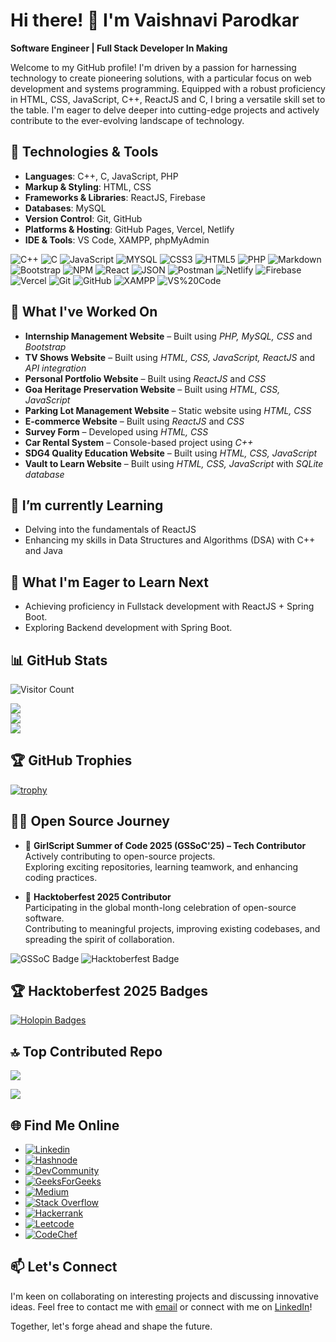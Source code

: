 # Hi there! 👋 I'm Vaishnavi Parodkar

**Software Engineer | Full Stack Developer In Making**

Welcome to my GitHub profile! I'm driven by a passion for harnessing technology to create pioneering solutions, with a particular focus on web development and systems programming. Equipped with a robust proficiency in HTML, CSS, JavaScript, C++, ReactJS and C, I bring a versatile skill set to the table. I'm eager to delve deeper into cutting-edge projects and actively contribute to the ever-evolving landscape of technology.

## 🔧 Technologies & Tools

- **Languages**: C++, C, JavaScript, PHP
- **Markup & Styling**: HTML, CSS
- **Frameworks & Libraries**: ReactJS, Firebase
- **Databases**: MySQL
- **Version Control**: Git, GitHub
- **Platforms & Hosting**: GitHub Pages, Vercel, Netlify
- **IDE & Tools**: VS Code, XAMPP, phpMyAdmin

  
![C++](https://img.shields.io/badge/C++-00599C?style=for-the-badge&logo=c%2B%2B&logoColor=white) ![C](https://img.shields.io/badge/C-00599C?style=for-the-badge&logo=c&logoColor=white) ![JavaScript](https://img.shields.io/badge/javascript-%23323330.svg?style=for-the-badge&logo=javascript&logoColor=%23F7DF1E) ![MYSQL](https://img.shields.io/badge/MySQL-00618A?style=for-the-badge&logo=mysql&logoColor=white) ![CSS3](https://img.shields.io/badge/css3-%231572B6.svg?style=for-the-badge&logo=css3&logoColor=white) ![HTML5](https://img.shields.io/badge/html5-%23E34F26.svg?style=for-the-badge&logo=html5&logoColor=white) ![PHP](https://img.shields.io/badge/PHP-777BB4?style=for-the-badge&logo=php&logoColor=white) ![Markdown](https://img.shields.io/badge/markdown-%23000000.svg?style=for-the-badge&logo=markdown&logoColor=white) ![Bootstrap](https://img.shields.io/badge/bootstrap-%238511FA.svg?style=for-the-badge&logo=bootstrap&logoColor=white) ![NPM](https://img.shields.io/badge/NPM-%23CB3837.svg?style=for-the-badge&logo=npm&logoColor=white) ![React](https://img.shields.io/badge/react-%2320232a.svg?style=for-the-badge&logo=react&logoColor=%2361DAFB) ![JSON](https://img.shields.io/badge/JSON-black?style=for-the-badge&logo=https%3A%2F%2Fraw.githubusercontent.com%2Fsimple-icons%2Fsimple-icons%2Fdevelop%2Ficons%2Fjson.svg&logoColor=white) ![Postman](https://img.shields.io/badge/Postman-FF6C37?style=for-the-badge&logo=postman&logoColor=white) ![Netlify](https://img.shields.io/badge/Netlify-000000?style=for-the-badge&logo=netlify&logoColor=white) ![Firebase](https://img.shields.io/badge/Firebase-FFCA28?style=for-the-badge&logo=firebase&logoColor=black) ![Vercel](https://img.shields.io/badge/Vercel-000000?style=for-the-badge&logo=vercel&logoColor=white) ![Git](https://img.shields.io/badge/Git-F05032?style=for-the-badge&logo=git&logoColor=white) ![GitHub](https://img.shields.io/badge/GitHub-181717?style=for-the-badge&logo=github&logoColor=white) ![XAMPP](https://img.shields.io/badge/XAMPP-FF6600?style=for-the-badge&logo=xampp&logoColor=white) ![VS%20Code](https://img.shields.io/badge/VS%20Code-007ACC?style=for-the-badge&logo=visualstudiocode&logoColor=white)


## 🚀 What I've Worked On

- **Internship Management Website** – Built using *PHP, MySQL, CSS* and *Bootstrap*  
- **TV Shows Website** – Built using *HTML, CSS, JavaScript, ReactJS* and *API integration*  
- **Personal Portfolio Website** – Built using *ReactJS* and *CSS*  
- **Goa Heritage Preservation Website** – Built using *HTML, CSS, JavaScript*  
- **Parking Lot Management Website** – Static website using *HTML, CSS*  
- **E-commerce Website** – Built using *ReactJS* and *CSS*  
- **Survey Form** – Developed using *HTML, CSS*  
- **Car Rental System** – Console-based project using *C++*  
- **SDG4 Quality Education Website** – Built using *HTML, CSS, JavaScript*  
- **Vault to Learn Website** – Built using *HTML, CSS, JavaScript* with *SQLite database*  


## 🌱 I’m currently Learning

- Delving into the fundamentals of ReactJS
- Enhancing my skills in Data Structures and Algorithms (DSA) with C++ and Java
 
## 🌱 What I'm Eager to Learn Next

- Achieving proficiency in Fullstack development with ReactJS + Spring Boot.
- Exploring Backend development with Spring Boot.

## 📊 GitHub Stats

![Visitor Count](https://komarev.com/ghpvc/?username=vaishnavi-parodkar&color=blue)

![](https://github-readme-stats.vercel.app/api?username=vaishnavi-parodkar&theme=default&hide_border=false&include_all_commits=true&count_private=true)<br/>
![](https://github-readme-streak-stats.herokuapp.com/?user=vaishnavi-parodkar&theme=default&hide_border=false)<br/>
![](https://github-readme-stats.vercel.app/api/top-langs/?username=vaishnavi-parodkar&theme=default&hide_border=false&layout=compact)

## 🏆 GitHub Trophies

[![trophy](https://github-profile-trophy.vercel.app/?username=vaishnavi-parodkar&theme=default&rank=SECRET,SSS,SS,S,AAA,AA,A,B,C)](https://github.com/ryo-ma/github-profile-trophy)

## 👩‍💻 Open Source Journey  

- 🌟 **GirlScript Summer of Code 2025 (GSSoC'25) – Tech Contributor**  
  Actively contributing to open-source projects.  
  Exploring exciting repositories, learning teamwork, and enhancing coding practices.  

- 🌸 **Hacktoberfest 2025 Contributor**  
  Participating in the global month-long celebration of open-source software.  
  Contributing to meaningful projects, improving existing codebases, and spreading the spirit of collaboration.  

![GSSoC Badge](https://img.shields.io/badge/GSSoC'25-Tech%20Contributor-ff69b4?style=for-the-badge&logo=github)
![Hacktoberfest Badge](https://img.shields.io/badge/Hacktoberfest-2025-blueviolet?style=for-the-badge&logo=github)

## 🏆 Hacktoberfest 2025 Badges 
[![Holopin Badges](https://holopin.me/vaishnaviparodkar)](https://holopin.io/@vaishnaviparodkar)

## 🔝 Top Contributed Repo

![](https://github-contributor-stats.vercel.app/api?username=vaishnavi-parodkar&limit=5&theme=default&combine_all_yearly_contributions=true)

[![](https://visitcount.itsvg.in/api?id=vaishnavi-parodkar&icon=0&color=0)](https://visitcount.itsvg.in)

## 🌐 Find Me Online
- [![Linkedin](https://img.shields.io/badge/LinkedIn-0077B5?style=for-the-badge&logo=linkedin&logoColor=white)](https://in.linkedin.com/in/vaishnavi-parodkar-4a1b8b28a)
- [![Hashnode](https://img.shields.io/badge/Hashnode-2962FF?style=for-the-badge&logo=hashnode&logoColor=white)](https://hashnode.com/@vaishnaviparodkar)
- [![DevCommunity](https://img.shields.io/badge/dev.to-0A0A0A?style=for-the-badge&logo=devdotto&logoColor=white)](https://dev.to/vaishnavi_parodkar)
- [![GeeksForGeeks](https://img.shields.io/badge/GeeksforGeeks-298D46?style=for-the-badge&logo=geeksforgeeks&logoColor=white)](https://www.geeksforgeeks.org/user/vaishnavi_p/)
- [![Medium](https://img.shields.io/badge/Medium-Profile-blue?logo=medium)](https://medium.com/@parodkarvaishnavi)
- [![Stack Overflow](https://img.shields.io/badge/Stack%20Overflow-Profile-orange?logo=stackoverflow)](https://stackoverflow.com/users/24236191/vaishnavi-parodkar)
- [![Hackerrank](https://img.shields.io/badge/Hackerrank-Profile-blue?logo=hackerrank)](https://www.hackerrank.com/profile/vaishanvi_1112)
- [![Leetcode](https://img.shields.io/badge/Leetcode-Profile-blue?logo=leetcode)](https://leetcode.com/parodkarvaishnavi/)
- [![CodeChef](https://img.shields.io/badge/Codechef-Profile-blue?logo=codechef)](https://www.codechef.com/users/vaishnavi_1112)
 
## 📫 Let's Connect

I'm keen on collaborating on interesting projects and discussing innovative ideas. Feel free to contact me with [email](mailto:vaishnaviparodkar@gmail.com) or connect with me on [LinkedIn](https://www.linkedin.com/in/vaishnavi-parodkar-4a1b8b28a)!

Together, let's forge ahead and shape the future. 


